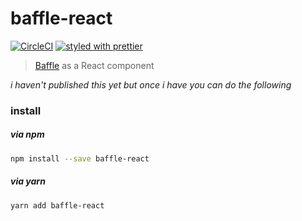 # baffle-react
[![CircleCI](https://img.shields.io/circleci/project/github/kedromelon/baffle-react.svg?style=flat-square)]()
[![styled with prettier](https://img.shields.io/badge/styled_with-prettier-ff69b4.svg?style=flat-square)]()

> [Baffle](https://camwiegert.github.io/baffle/) as a React component

_i haven't published this yet but once i have you can do the following_

### install

##### via npm
```sh
npm install --save baffle-react
```

##### via yarn
```sh
yarn add baffle-react
```
